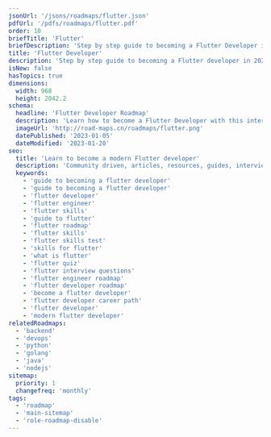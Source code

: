 ```yaml
---
jsonUrl: '/jsons/roadmaps/flutter.json'
pdfUrl: '/pdfs/roadmaps/flutter.pdf'
order: 10
briefTitle: 'Flutter'
briefDescription: 'Step by step guide to becoming a Flutter Developer in 2023'
title: 'Flutter Developer'
description: 'Step by step guide to becoming a Flutter developer in 2023'
isNew: false
hasTopics: true
dimensions:
  width: 968
  height: 2042.2
schema:
  headline: 'Flutter Developer Roadmap'
  description: 'Learn how to become a Flutter Developer with this interactive step by step guide in 2023. We also have resources and short descriptions attached to the roadmap items so you can get everything you want to learn in one place.'
  imageUrl: 'http://road-maps.cn/roadmaps/flutter.png'
  datePublished: '2023-01-05'
  dateModified: '2023-01-20'
seo:
  title: 'Learn to become a modern Flutter developer'
  description: 'Community driven, articles, resources, guides, interview questions, quizzes for flutter development. Learn to become a modern Flutter developer by following the steps, skills, resources and guides listed in this roadmap.'
  keywords:
    - 'guide to becoming a flutter developer'
    - 'guide to becoming a flutter developer'
    - 'flutter developer'
    - 'flutter engineer'
    - 'flutter skills'
    - 'guide to flutter'
    - 'flutter roadmap'
    - 'flutter skills'
    - 'flutter skills test'
    - 'skills for flutter'
    - 'what is flutter'
    - 'flutter quiz'
    - 'flutter interview questions'
    - 'flutter engineer roadmap'
    - 'flutter developer roadmap'
    - 'become a flutter developer'
    - 'flutter developer career path'
    - 'flutter developer'
    - 'modern flutter developer'
relatedRoadmaps:
  - 'backend'
  - 'devops'
  - 'python'
  - 'golang'
  - 'java'
  - 'nodejs'
sitemap:
  priority: 1
  changefreq: 'monthly'
tags:
  - 'roadmap'
  - 'main-sitemap'
  - 'role-roadmap-disable'
---
```

